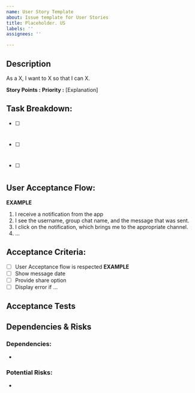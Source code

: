 ```yaml
---
name: User Story Template
about: Issue template for User Stories
title: Placeholder. US
labels: ''
assignees: ''

---
```


## Description
As a X, I want to X so that I can X.

**Story Points :**
**Priority :**
[Explanation]

## Task Breakdown: 
- [ ] #
- [ ] #
- [ ] #

## User Acceptance Flow:
**EXAMPLE**
1. I receive a notification from the app
2. I see the username, group chat name, and the message that was sent.
3. I click on the notification, which brings me to the appropriate channel.
4. ...

## Acceptance Criteria:
- [ ] User Acceptance flow is respected
**EXAMPLE**
- [ ] Show message date
- [ ] Provide share option
- [ ] Display error if ...

## Acceptance Tests


## Dependencies & Risks
### Dependencies:
- 
### Potential Risks:
-
